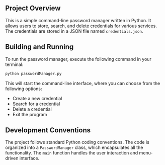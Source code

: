 ## Project Overview

This is a simple command-line password manager written in Python. It allows users to store, search, and delete credentials for various services. The credentials are stored in a JSON file named `credentials.json`.

## Building and Running

To run the password manager, execute the following command in your terminal:

```bash
python passwordManager.py
```

This will start the command-line interface, where you can choose from the following options:

*   Create a new credential
*   Search for a credential
*   Delete a credential
*   Exit the program

## Development Conventions

The project follows standard Python coding conventions. The code is organized into a `PasswordManager` class, which encapsulates all the functionality. The `main` function handles the user interaction and menu-driven interface.
